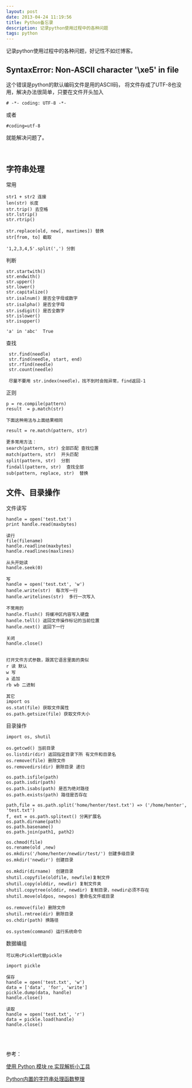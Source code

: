 ```yaml
---
layout: post
date: 2013-04-24 11:19:56
title: Python备忘录
description: 记录python使用过程中的各种问题
tags: python
---
```



记录python使用过程中的各种问题，好记性不如烂博客。


SyntaxError: Non-ASCII character '\xe5' in file
----------
这个错误是python的默认编码文件是用的ASCII码，
将文件存成了UTF-8也没用，解决办法很简单，只要在文件开头加入

	# -*- coding: UTF-8 -*-
	
或者

	#coding=utf-8 

就能解决问题了。


<br />

字符串处理
---
常用

	str1 + str2 连接
	len(str) 长度
	str.trip() 去空格
	str.lstrip()
	str.rtrip()
	
	str.replace(old, new[, maxtimes]) 替换
	str[from, to] 截取
	
	'1,2,3,4,5'.split(',') 分割
	

判断

	str.startwith()
	str.endwith()
	str.upper()
	str.lower()
	str.capitalize()
	str.isalnum() 是否全字母或数字
	str.isalpha() 是否全字母
	str.isdigit() 是否全数字
	str.islower()
	str.isupper()
	
	'a' in 'abc'  True
	
查找

	 str.find(needle)
	 str.find(needle, start, end)
	 str.rfind(needle)
	 str.count(needle)
	 
	 尽量不要用 str.index(needle)，找不到时会抛异常，find返回-1
	 
正则

	p = re.compile(pattern)
	result  = p.match(str)

	下面这种用法与上面结果相同
	
	result = re.match(pattern, str)
	
	更多常用方法：
	search(pattern, str) 全部匹配 查找位置
	match(pattern, str)  开头匹配
	split(pattern, str)  分割
	findall(pattern, str)  查找全部
	sub(pattern, replace, str)  替换
	

文件、目录操作
------

文件读写
	
	handle = open('test.txt')
	print handle.read(maxbytes)
	
	读行
    file(filename)
	handle.readline(maxbytes)
	handle.readlines(maxlines)
	
	从头开始读
	handle.seek(0)
	
	写
	handle = open('test.txt', 'w')
	handle.write(str)  每次写一行
	handle.writelines(str)  多行一次写入
	
	不常用的
	handle.flush() 将缓冲区内容写入硬盘
	handle.tell() 返回文件操作标记的当前位置
	handle.next() 返回下一行
	
	关闭
	handle.close()
	
	
	打开文件方式参数，跟其它语言里面的类似
	r 读 默认
	w 写
	a 追加
	rb wb 二进制
	
	其它
	import os
	os.stat(file) 获取文件属性
	os.path.getsize(file) 获取文件大小

目录操作
	
	import os, shutil
	
	os.getcwd() 当前目录
	os.listdir(dir) 返回指定目录下所 有文件和目录名
	os.remove(file) 删除文件
	os.removedirs(dir) 删除目录 递归
	
	os.path.isfile(path)
	os.path.isdir(path)
	os.path.isabs(path) 是否为绝对路径
	os.path.exists(path) 路径是否存在
	
	path,file = os.path.split('home/henter/test.txt') => ('/home/henter', 'test.txt')
	f, ext = os.path.splitext() 分离扩展名
	os.path.dirname(path)
	os.path.basename()
	os.path.join(path1, path2)
	
	os.chmod(file)
	os.rename(old ,new)
	os.mkdirs('/home/henter/newdir/test/') 创建多级目录
	os.mkdir('newdir') 创建目录
	
	os.mkdir(dirname)  创建目录	
	shutil.copyfile(oldfile, newfile)复制文件 
	shutil.copy(olddir, newdir) 复制文件夹
	shutil.copytree(olddir, newdir) 复制目录，newdir必须不存在
	shutil.move(oldpos, newpos) 重命名文件或目录
	
	os.remove(file) 删除文件
	shutil.rmtree(dir) 删除目录
	os.chdir(path) 换路径
	
	os.system(command) 运行系统命令
	
数据编组
	
	可以用cPickle代替pickle
	
	import pickle
	
	保存
	handle = open('test.txt', 'w')
	data = ['data', 'for', 'write']
	pickle.dump(data, handle)
	handle.close()
	
	读取
	handle = open('test.txt', 'r')
	data = pickle.load(handle)
	handle.close()
	
	


<br /><br />

参考：

[使用 Python 模块 re 实现解析小工具](http://www.ibm.com/developerworks/cn/opensource/os-cn-pythonre/)

[Python内置的字符串处理函数整理](http://sjolzy.cn/Python-built-in-string-handling-functions-order.html)

